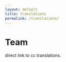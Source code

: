 ```yaml
---
layout: default
title: Translations
permalink: /translations/
---
```

<div class="page-header">
    <h1>Team</h1>
</div>
<div class="content-wrapper">
    <div class="page-content">
        <p>direct link to cc translations.</p>
    </div>
</div>
